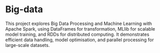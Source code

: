 # Big-data
This project explores Big Data Processing and Machine Learning with Apache Spark, using DataFrames for transformation, MLlib for scalable model training, and RDDs for distributed computing. It demonstrates efficient data handling, model optimisation, and parallel processing for large-scale datasets.
